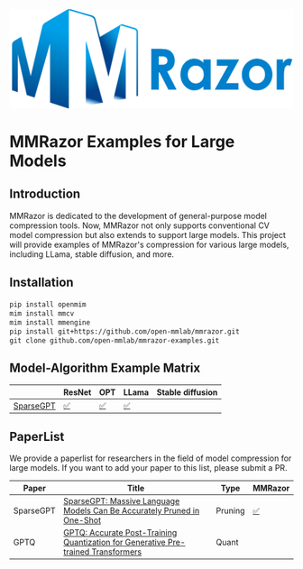 <div align="center">
  <img src="../../resources/mmrazor-logo.png" width="600"/>
</div>

# MMRazor Examples for Large Models

## Introduction

MMRazor is dedicated to the development of general-purpose model compression tools. Now, MMRazor not only supports conventional CV model compression but also extends to support large models. This project will provide examples of MMRazor's compression for various large models, including LLama, stable diffusion, and more.

## Installation

```shell
pip install openmim
mim install mmcv
mim install mmengine
pip install git+https://github.com/open-mmlab/mmrazor.git
git clone github.com/open-mmlab/mmrazor-examples.git
```

## Model-Algorithm Example Matrix

|                                               | ResNet                                                                    | OPT                                                                         | LLama                                                                         | Stable diffusion |
| --------------------------------------------- | ------------------------------------------------------------------------- | --------------------------------------------------------------------------- | ----------------------------------------------------------------------------- | ---------------- |
| [SparseGPT](examples/algorithms/SparseGPT.md) | [:white_check_mark:](examples/model_examples/ResNet/sparse_gpt/README.md) | [:white_check_mark:](examples/model_examples/language_models/OPT/README.md) | [:white_check_mark:](examples/model_examples/language_models/Llama/README.md) |                  |

## PaperList

We provide a paperlist for researchers in the field of model compression for large models. If you want to add your paper to this list, please submit a PR.

| Paper     | Title                                                                                                                 | Type    | MMRazor                                                |
| --------- | --------------------------------------------------------------------------------------------------------------------- | ------- | ------------------------------------------------------ |
| SparseGPT | [SparseGPT: Massive Language Models Can Be Accurately Pruned in One-Shot](https://arxiv.org/abs/2301.00774)           | Pruning | [:white_check_mark:](examples/algorithms/SparseGPT.md) |
| GPTQ      | [GPTQ: Accurate Post-Training Quantization for Generative Pre-trained Transformers](https://arxiv.org/abs/2210.17323) | Quant   |                                                        |
